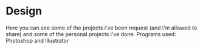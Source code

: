 # Design
 Here you can see some of the projects i've been request (and i'm allowed to share) and some of the personal projects i've done. Programs used: Photoshop and Illustrator
